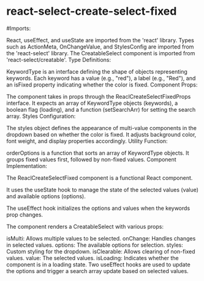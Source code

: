 # react-select-create-select-fixed

#Imports:

React, useEffect, and useState are imported from the 'react' library.
Types such as ActionMeta, OnChangeValue, and StylesConfig are imported from the 'react-select' library.
The CreatableSelect component is imported from 'react-select/creatable'.
Type Definitions:

KeywordType is an interface defining the shape of objects representing keywords. Each keyword has a value (e.g., "red"), a label (e.g., "Red"), and an isFixed property indicating whether the color is fixed.
Component Props:

The component takes in props through the ReaclCreateSelectFixedProps interface. It expects an array of KeywordType objects (keywords), a boolean flag (loading), and a function (setSearchArr) for setting the search array.
Styles Configuration:

The styles object defines the appearance of multi-value components in the dropdown based on whether the color is fixed. It adjusts background color, font weight, and display properties accordingly.
Utility Function:

orderOptions is a function that sorts an array of KeywordType objects. It groups fixed values first, followed by non-fixed values.
Component Implementation:

The ReaclCreateSelectFixed component is a functional React component.

It uses the useState hook to manage the state of the selected values (value) and available options (options).

The useEffect hook initializes the options and values when the keywords prop changes.

The component renders a CreatableSelect with various props:

isMulti: Allows multiple values to be selected.
onChange: Handles changes in selected values.
options: The available options for selection.
styles: Custom styling for the dropdown.
isClearable: Allows clearing of non-fixed values.
value: The selected values.
isLoading: Indicates whether the component is in a loading state.
Two useEffect hooks are used to update the options and trigger a search array update based on selected values.

